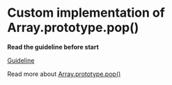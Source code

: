 # Custom implementation of Array.prototype.pop()

**Read the guideline before start**

[Guideline](https://github.com/mate-academy/js_task-guideline/blob/master/README.md)

Read more about [Array.prototype.pop()](https://developer.mozilla.org/en-US/docs/Web/JavaScript/Reference/Global_Objects/Array/pop)
